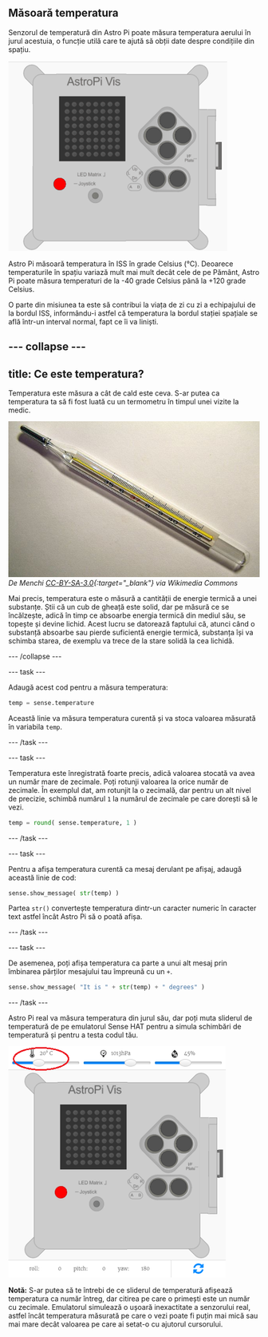 ## Măsoară temperatura

Senzorul de temperatură din Astro Pi poate măsura temperatura aerului în jurul acestuia, o funcție utilă care te ajută să obții date despre condițiile din spațiu.

![Mesaj despre temperatură](images/degrees-message.gif)

Astro Pi măsoară temperatura în ISS în grade Celsius (&deg;C). Deoarece temperaturile în spațiu variază mult mai mult decât cele de pe Pământ, Astro Pi poate măsura temperaturi de la -40 grade Celsius până la +120 grade Celsius.

O parte din misiunea ta este să contribui la viața de zi cu zi a echipajului de la bordul ISS, informându-i astfel că temperatura la bordul stației spațiale se află într-un interval normal, fapt ce îi va liniști.

## \--- collapse \---

## title: Ce este temperatura?

Temperatura este măsura a cât de cald este ceva. S-ar putea ca temperatura ta să fi fost luată cu un termometru în timpul unei vizite la medic.

![Termometru](images/thermometer.JPG) *De Menchi [CC-BY-SA-3.0](http://creativecommons.org/licenses/by-sa/3.0/){:target="_blank"} via Wikimedia Commons*

Mai precis, temperatura este o măsură a cantității de energie termică a unei substanțe. Știi că un cub de gheață este solid, dar pe măsură ce se încălzește, adică în timp ce absoarbe energia termică din mediul său, se topește și devine lichid. Acest lucru se datorează faptului că, atunci când o substanță absoarbe sau pierde suficientă energie termică, substanța își va schimba starea, de exemplu va trece de la stare solidă la cea lichidă.

\--- /collapse \---

\--- task \---

Adaugă acest cod pentru a măsura temperatura:

```python
temp = sense.temperature
```

Această linie va măsura temperatura curentă și va stoca valoarea măsurată în variabila `temp`.

\--- /task \---

\--- task \---

Temperatura este înregistrată foarte precis, adică valoarea stocată va avea un număr mare de zecimale. Poți rotunji valoarea la orice număr de zecimale. În exemplul dat, am rotunjit la o zecimală, dar pentru un alt nivel de precizie, schimbă numărul `1` la numărul de zecimale pe care dorești să le vezi.

```python
temp = round( sense.temperature, 1 )
```

\--- /task \---

\--- task \---

Pentru a afișa temperatura curentă ca mesaj derulant pe afișaj, adaugă această linie de cod:

```python
sense.show_message( str(temp) )
```

Partea `str()` convertește temperatura dintr-un caracter numeric în caracter text astfel încât Astro Pi să o poată afișa.

\--- /task \---

\--- task \---

De asemenea, poți afișa temperatura ca parte a unui alt mesaj prin îmbinarea părților mesajului tau împreună cu un `+`.

```python
sense.show_message( "It is " + str(temp) + " degrees" )
```

\--- /task \---

Astro Pi real va măsura temperatura din jurul său, dar poți muta sliderul de temperatură de pe emulatorul Sense HAT pentru a simula schimbări de temperatură și pentru a testa codul tău.

![Slider pentru temperatură](images/temperature-slider.png)

**Notă:** S-ar putea să te întrebi de ce sliderul de temperatură afișează temperatura ca număr întreg, dar citirea pe care o primești este un număr cu zecimale. Emulatorul simulează o ușoară inexactitate a senzorului real, astfel încât temperatura măsurată pe care o vezi poate fi puțin mai mică sau mai mare decât valoarea pe care ai setat-o cu ajutorul cursorului.